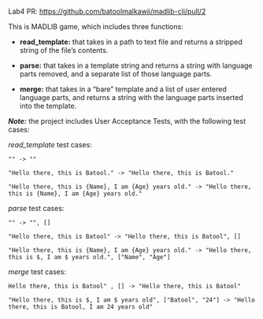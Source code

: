 Lab4 PR: https://github.com/batoolmalkawii/madlib-cli/pull/2

This is MADLIB game, which includes three functions: 

* **read_template:** that takes in a path to text file and returns a stripped string of the file’s contents.

* **parse:** that takes in a template string and returns a string with language parts removed,
and a separate list of those language parts.

* **merge:** that takes in a “bare” template and a list of user entered language parts, 
and returns a string with the language parts inserted into the template.


***Note:*** the project includes User Acceptance Tests, with the following test cases: 

*read_template* test cases:

    "" -> ""

    "Hello there, this is Batool." -> "Hello there, this is Batool."

    "Hello there, this is {Name}, I am {Age} years old." -> "Hello there, this is {Name}, I am {Age} years old."


*parse* test cases:

    "" -> "", []
    
    "Hello there, this is Batool" -> "Hello there, this is Batool", []

    "Hello there, this is {Name}, I am {Age} years old." -> "Hello there, this is $, I am $ years old.", ["Name", "Age"]


*merge* test cases:

    Hello there, this is Batool" , [] -> "Hello there, this is Batool"
    
    "Hello there, this is $, I am $ years old", ["Batool", "24"] -> "Hello there, this is Batool, I am 24 years old"


